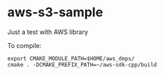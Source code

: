 # aws-s3-sample
Just a test with AWS library

To compile:

```
export CMAKE_MODULE_PATH=$HOME/aws_deps/
cmake . -DCMAKE_PREFIX_PATH=~/aws-sdk-cpp/build
```
